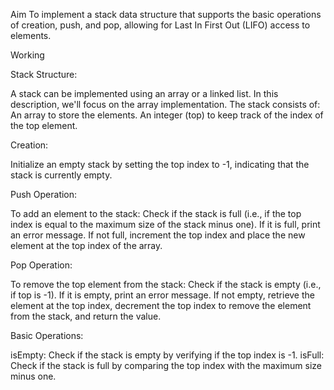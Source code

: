 Aim
To implement a stack data structure that supports the basic operations of creation, push, and pop, allowing for Last In First Out (LIFO) access to elements.


Working

Stack Structure:

A stack can be implemented using an array or a linked list. In this description, we'll focus on the array implementation.
The stack consists of:
An array to store the elements.
An integer (top) to keep track of the index of the top element.

Creation:

Initialize an empty stack by setting the top index to -1, indicating that the stack is currently empty.

Push Operation:

To add an element to the stack:
Check if the stack is full (i.e., if the top index is equal to the maximum size of the stack minus one). If it is full, print an error message.
If not full, increment the top index and place the new element at the top index of the array.

Pop Operation:

To remove the top element from the stack:
Check if the stack is empty (i.e., if top is -1). If it is empty, print an error message.
If not empty, retrieve the element at the top index, decrement the top index to remove the element from the stack, and return the value.

Basic Operations:

isEmpty: Check if the stack is empty by verifying if the top index is -1.
isFull: Check if the stack is full by comparing the top index with the maximum size minus one.